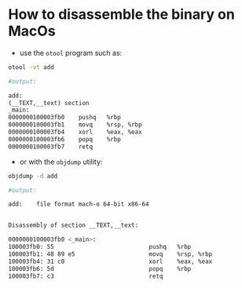 # How to disassemble the binary on MacOs

- use the `otool` program such as:

```sh
otool -vt add

#output:

add:
(__TEXT,__text) section
_main:
0000000100003fb0	pushq	%rbp
0000000100003fb1	movq	%rsp, %rbp
0000000100003fb4	xorl	%eax, %eax
0000000100003fb6	popq	%rbp
0000000100003fb7	retq
```

- or with the `objdump` utility:

```sh
objdump -d add

#output:

add:	file format mach-o 64-bit x86-64


Disassembly of section __TEXT,__text:

0000000100003fb0 <_main>:
100003fb0: 55                          	pushq	%rbp
100003fb1: 48 89 e5                    	movq	%rsp, %rbp
100003fb4: 31 c0                       	xorl	%eax, %eax
100003fb6: 5d                          	popq	%rbp
100003fb7: c3                          	retq
```
